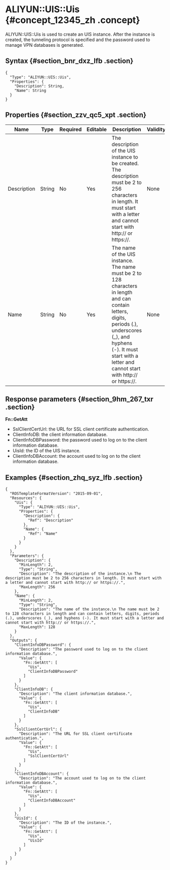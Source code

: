 # ALIYUN::UIS::Uis {#concept_12345_zh .concept}

ALIYUN::UIS::Uis is used to create an UIS instance. After the instance is created, the tunneling protocol is specified and the password used to manage VPN databases is generated.

## Syntax {#section_bnr_dxz_lfb .section}

``` {#codeblock_zzr_ep3_fnv .language-json}
{
  "Type": "ALIYUN::UIS::Uis",
  "Properties": {
    "Description": String,
    "Name": String
  }
}
```

## Properties {#section_zzv_qc5_xpt .section}

|Name|Type|Required|Editable|Description|Validity|
|----|----|--------|--------|-----------|--------|
|Description|String|No|Yes|The description of the UIS instance to be created. The description must be 2 to 256 characters in length. It must start with a letter and cannot start with http:// or https://.|None|
|Name|String|No|Yes|The name of the UIS instance. The name must be 2 to 128 characters in length and can contain letters, digits, periods \(.\), underscores \(\_\), and hyphens \(-\). It must start with a letter and cannot start with http:// or https://.|None|

## Response parameters {#section_9hm_267_txr .section}

**Fn::GetAtt**

-   SslClientCertUrl: the URL for SSL client certificate authentication.
-   ClientInfoDB: the client information database.
-   ClientInfoDBPassword: the password used to log on to the client information database.
-   UisId: the ID of the UIS instance.
-   ClientInfoDBAccount: the account used to log on to the client information database.

## Examples {#section_zhq_syz_lfb .section}

``` {#codeblock_33x_fcs_hsp .language-json}
{
  "ROSTemplateFormatVersion": "2015-09-01",
  "Resources": {
    "Uis": {
      "Type": "ALIYUN::UIS::Uis",
      "Properties": {
        "Description": {
          "Ref": "Description"
        },
        "Name": {
          "Ref": "Name"
        }
      }
    }
  },
  "Parameters": {
    "Description": {
      "MinLength": 2,
      "Type": "String",
      "Description": "The description of the instance.\n The description must be 2 to 256 characters in length. It must start with a letter and cannot start with http:// or https://.",
      "MaxLength": 256
    },
    "Name": {
      "MinLength": 2,
      "Type": "String",
      "Description": "The name of the instance.\n The name must be 2 to 128 characters in length and can contain letters, digits, periods (.), underscores (_), and hyphens (-). It must start with a letter and cannot start with http:// or https://.",
      "MaxLength": 128
    }
  },
  "Outputs": {
    "ClientInfoDBPassword": {
      "Description": "The password used to log on to the client information database.",
      "Value": {
        "Fn::GetAtt": [
          "Uis",
          "ClientInfoDBPassword"
        ]
      }
    },
    "ClientInfoDB": {
      "Description": "The client information database.",
      "Value": {
        "Fn::GetAtt": [
          "Uis",
          "ClientInfoDB"
        ]
      }
    },
    "SslClientCertUrl": {
      "Description": "The URL for SSL client certificate authentication.",
      "Value": {
        "Fn::GetAtt": [
          "Uis",
          "SslClientCertUrl"
        ]
      }
    },
    "ClientInfoDBAccount": {
      "Description": "The account used to log on to the client information database.",
      "Value": {
        "Fn::GetAtt": [
          "Uis",
          "ClientInfoDBAccount"
        ]
      }
    },
    "UisId": {
      "Description": "The ID of the instance.",
      "Value": {
        "Fn::GetAtt": [
          "Uis",
          "UisId"
        ]
      }
    }
  }
}
```

